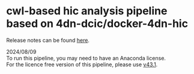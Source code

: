 # cwl-based hic analysis pipeline based on 4dn-dcic/docker-4dn-hic

Release notes can be found [here](https://github.com/kuzobuta/4dn_cwl_pipeline/blob/main/Change_logs.md).

2024/08/09  
To run this pipeline, you may need to have an Anaconda license.  
For the licence free version of this pipeline, please use [v43.1](https://github.com/kuzobuta/4dn_cwl_pipeline/tree/v43.1).  
